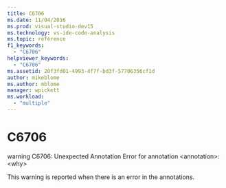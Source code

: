 ```yaml
---
title: C6706
ms.date: 11/04/2016
ms.prod: visual-studio-dev15
ms.technology: vs-ide-code-analysis
ms.topic: reference
f1_keywords:
  - "C6706"
helpviewer_keywords:
  - "C6706"
ms.assetid: 20f3fd01-4993-4f7f-bd3f-57706356cf1d
author: mikeblome
ms.author: mblome
manager: wpickett
ms.workload:
  - "multiple"
---
```

# C6706
warning C6706: Unexpected Annotation Error for annotation \<annotation>: \<why>

 This warning is reported when there is an error in the annotations.